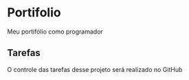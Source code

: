 # Portifolio
Meu portifólio como programador

## Tarefas
O controle das tarefas desse projeto será realizado no GitHub